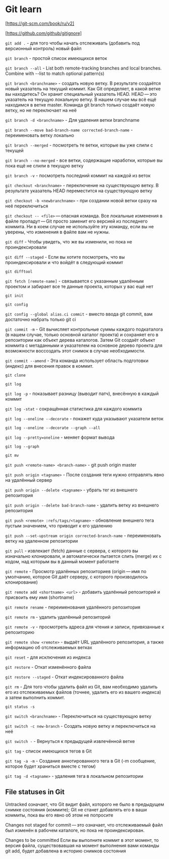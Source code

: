 # Git learn

[https://git-scm.com/book/ru/v2]

[https://github.com/github/gitignore]

`git add .` - для того чтобы начать отслеживать (добавить под версионный контроль) новый файл

`git branch` - простой список имеющихся веток

`git branch --all` - List both remote-tracking branches and local branches. Combine with --list to match optional pattern(s)

`git branch <branchname>` - создать новую ветку. В результате создаётся новый указатель на текущий коммит. Как Git определяет, в какой ветке вы находитесь? Он хранит специальный указатель HEAD. HEAD — это указатель на текущую локальную ветку. В нашем случае мы всё ещё находимся в ветке master. Команда git branch только создаёт новую ветку, но не переключает на неё

`git branch -d <branchname>` - Для удаления ветки branchname

`git branch --move bad-branch-name corrected-branch-name` - переименовать ветку локально

`git branch --merged` - посмотреть те ветки, которые вы уже слили с текущей

`git branch --no-merged` - все ветки, содержащие наработки, которые вы пока ещё не слили в текущую ветку

`git branch -v` - посмотреть последний коммит на каждой из веток

`git checkout <branchname>` - переключение на существующую ветку. В результате указатель HEAD переместится на существующую ветку

`git checkout -b <newbranchname>` - при создании новой ветки сразу на неё переключиться

`git checkout -- <file>` — опасная команда. Все локальные изменения в файле пропадут — Git просто заменит его версией из последнего коммита. Ни в коем случае не используйте эту команду, если вы не уверены, что изменения в файле вам не нужны.

`git diff` - Чтобы увидеть, что же вы изменили, но пока не проиндексировали

`git diff --staged` - Если вы хотите посмотреть, что вы проиндексировали и что войдёт в следующий коммит

`git difftool`

`git fetch [remote-name]` - связывается с указанным удалённым проектом и забирает все те данные проекта, которых у вас ещё нет

`git init`

`git config`

`git config --global alias.ci commit` - вместо ввода git commit, вам достаточно набрать только git ci

`git commit -m` - Git вычисляет контрольные суммы каждого подкаталога (в нашем случае, только основной каталог проекта) и сохраняет его в репозитории как объект дерева каталогов. Затем Git создаёт объект коммита с метаданными и указателем на основное дерево проекта для возможности воссоздать этот снимок в случае необходимости.

`git commit --amend` - Эта команда использует область подготовки (индекс) для внесения правок в коммит.

`git clone`

`git log`

`git log -p` - показывает разницу (выводит патч), внесённую в каждый коммит

`git log -stat` - сокращённая статистика для каждого коммита

`git log --oneline --decorate` - покажет куда указывают указатели веток

`git log --oneline --decorate --graph --all`

`git log --pretty=oneline` - меняет формат вывода

`git log --graph`

`git mv`

`git push <remote-name> <branch-name>` - git push origin master

`git push origin <tagname>` - После создания теги нужно отправлять явно на удалённый сервер

`git push origin --delete <tagname>` - убрать тег из внешнего репозитория

`git push origin --delete bad-branch-name` - удалить ветку из внешнего репозитория

`git push <remote> :refs/tags/<tagname>` - обновление внешнего тега пустым значением, что приводит к его удалению

`git push --set-upstream origin corrected-branch-name` - переименовать ветку на удаленном репозитории

`git pull` - извлекает (fetch) данные с сервера, с которого вы изначально клонировали, и автоматически пытается слить (merge) их с кодом, над которым вы в данный момент работаете

`git remote` - Просмотр удалённых репозиториев (origin — имя по умолчанию, которое Git даёт серверу, с которого производилось клонирование)

`git remote add <shortname> <url>` - добавить удалённый репозиторий и присвоить ему имя (shortname)

`git remote rename` - переименования удалённого репозитория

`git remote rm` - удалить удалённый репозиторий

`git remote -v` - просмотреть адреса для чтения и записи, привязанные к репозиторию

`git remote show <remote>` - выдаёт URL удалённого репозитория, а также информацию об отслеживаемых ветках

`git reset` - для исключения из индекса

`git restore` - Откат изменённого файла

`git restore --staged` - Откат индексированного файла

`git rm` - Для того чтобы удалить файл из Git, вам необходимо удалить его из отслеживаемых файлов (точнее, удалить его из вашего индекса) а затем выполнить коммит.

`git status -s`

`git switch <branchname>` - Переключиться на существующую ветку

`git switch -c new-branch` - Создать новую ветку и переключиться на неё

`git switch -` - Вернуться к предыдущей извлечённой ветке

`git tag` - список имеющихся тегов в Git

`git tag -a -m` - Создание аннотированного тега в Git (-m сообщение, которое будет храниться вместе с тегом)

`git tag -d <tagname>` - удаления тега в локальном репозитории

## File statuses in Git

Untracked означает, что Git видит файл, которого не было в предыдущем снимке состояния (коммите); Git не станет добавлять его в ваши коммиты, пока вы его явно об этом не попросите

Changes not staged for commit — это означает, что отслеживаемый файл был изменён в рабочем каталоге, но пока не проиндексирован.

Changes to be committed
Если вы выполните коммит в этот момент, то версия файла, существовавшая на момент выполнения вами команды git add, будет добавлена в историю снимков состояния
